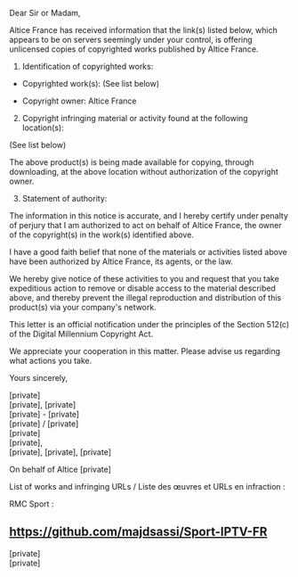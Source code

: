 Dear Sir or Madam,

Altice France has received information that the link(s) listed below, which appears to be on servers seemingly under your control, is offering unlicensed copies of copyrighted works published by Altice France.

1. Identification of copyrighted works:

- Copyrighted work(s): (See list below)

- Copyright owner: Altice France

2. Copyright infringing material or activity found at the following location(s):

(See list below)

The above product(s) is being made available for copying, through downloading, at the above location without authorization of the copyright owner.

3. Statement of authority:

The information in this notice is accurate, and I hereby certify under penalty of perjury that I am authorized to act on behalf of Altice France, the owner of the copyright(s) in the work(s) identified above.

I have a good faith belief that none of the materials or activities listed above have been authorized by Altice France, its agents, or the law.

We hereby give notice of these activities to you and request that you take expeditious action to remove or disable access to the material described above, and thereby prevent the illegal reproduction and distribution of this product(s) via your company's network.

This letter is an official notification under the principles of the Section 512(c) of the Digital Millennium Copyright Act.

We appreciate your cooperation in this matter. Please advise us regarding what actions you take.

Yours sincerely,

[private]  
[private], [private]  
[private] - [private]  
[private] / [private]  
[private]  
[private],  
[private], [private], [private]

On behalf of Altice [private]

List of works and infringing URLs / Liste des œuvres et URLs en infraction :


RMC Sport :

https://github.com/majdsassi/Sport-IPTV-FR
-----
[private]  
[private]
